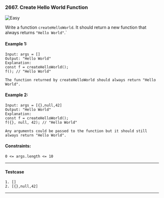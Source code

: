 ### 2667. Create Hello World Function


![Easy](https://img.shields.io/badge/easy-brightgreen?style=flat)

Write a function `createHelloWorld`. It should return a new function that always returns `"Hello World"`.`

#### Example 1:

```text
Input: args = []
Output: "Hello World"
Explanation:
const f = createHelloWorld();
f(); // "Hello World"

The function returned by createHelloWorld should always return "Hello World".
```

#### Example 2:

```text
Input: args = [{},null,42]
Output: "Hello World"
Explanation:
const f = createHelloWorld();
f({}, null, 42); // "Hello World"

Any arguments could be passed to the function but it should still always return "Hello World".
```
#### Constraints:

```text
0 <= args.length <= 10
```

<hr>

#### Testcase

```text
1. []
2. [{},null,42]
```

<hr>